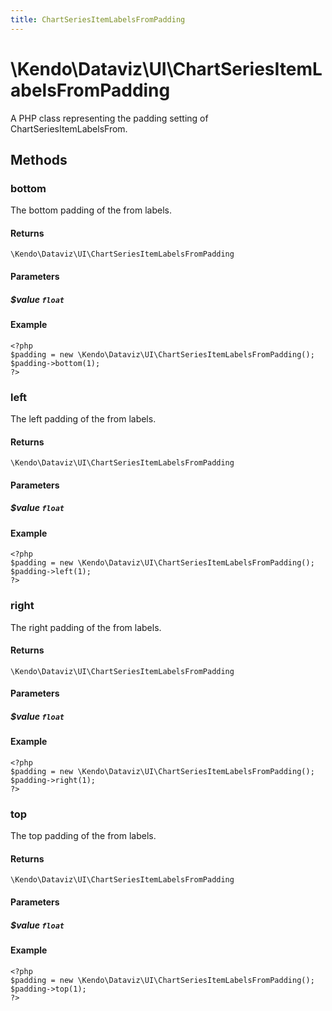 ```yaml
---
title: ChartSeriesItemLabelsFromPadding
---
```


# \Kendo\Dataviz\UI\ChartSeriesItemLabelsFromPadding

A PHP class representing the padding setting of ChartSeriesItemLabelsFrom.


## Methods

### bottom
The bottom padding of the from labels.

#### Returns
`\Kendo\Dataviz\UI\ChartSeriesItemLabelsFromPadding`

#### Parameters

##### $value `float`



#### Example 
    <?php
    $padding = new \Kendo\Dataviz\UI\ChartSeriesItemLabelsFromPadding();
    $padding->bottom(1);
    ?>

### left
The left padding of the from labels.

#### Returns
`\Kendo\Dataviz\UI\ChartSeriesItemLabelsFromPadding`

#### Parameters

##### $value `float`



#### Example 
    <?php
    $padding = new \Kendo\Dataviz\UI\ChartSeriesItemLabelsFromPadding();
    $padding->left(1);
    ?>

### right
The right padding of the from labels.

#### Returns
`\Kendo\Dataviz\UI\ChartSeriesItemLabelsFromPadding`

#### Parameters

##### $value `float`



#### Example 
    <?php
    $padding = new \Kendo\Dataviz\UI\ChartSeriesItemLabelsFromPadding();
    $padding->right(1);
    ?>

### top
The top padding of the from labels.

#### Returns
`\Kendo\Dataviz\UI\ChartSeriesItemLabelsFromPadding`

#### Parameters

##### $value `float`



#### Example 
    <?php
    $padding = new \Kendo\Dataviz\UI\ChartSeriesItemLabelsFromPadding();
    $padding->top(1);
    ?>

